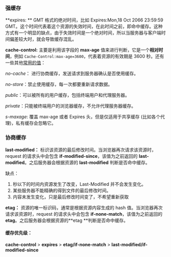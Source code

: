### 强缓存

**expires: ** GMT 格式的绝对时间，比如 Expires:Mon,18 Oct 2066 23:59:59 GMT。这个时间代表着这个资源的失效时间，在此时间之前，即命中缓存。这种方式有一个明显的缺点，由于失效时间是一个绝对时间，所以当服务器与客户端时间偏差较大时，就会导致缓存混乱。

**cache-control:** 主要是利用该字段的 **max-age** 值来进行判断，它是一个**相对时间**，例如 `Cache-Control:max-age=3600`，代表着资源的有效期是 3600 秒。还有一些其他[常用的值](https://developer.mozilla.org/zh-CN/docs/Web/HTTP/Headers/Cache-Control)：

_no-cache_： 进行协商缓存，发送请求到服务器确认是否使用缓存。

_no-store_：禁止使用缓存，每一次都要重新请求数据。

_public_：可以被所有的用户缓存，包括终端用户和代理服务器。

_private_：只能被终端用户的浏览器缓存，不允许代理服务器缓存。

_s-maxage_: 覆盖 max-age 或者 Expires 头，但是仅适用于共享缓存 (比如各个代理)，私有缓存会忽略它。

### 协商缓存

**last-modified：** 标识该资源的最后修改时间。当浏览器再次请求该资源时，request 的请求头中会包含 **if-modified-since**，该值为之前返回的 **last-modified**。之后服务器会根据资源的 **last-modified** 判断是否命中缓存。

缺点：

1. 秒以下的时间内资源发生了改变，Last-Modified 并不会发生变化。
2. 某些服务器不能精确的得到文件的最后修改时间。
3. 内容未发生变化，只是最后修改时间变了，不希望重新获取

**etag：** 资源的唯一标识码，通常是根据资源内容生成的 hash 值。当浏览器再次请求该资源时，request 的请求头中会包含 **if-none-match**，该值为之前返回的 **etag**。之后服务器会根据资源的**etag **判断是否命中缓存。

#### 缓存优先级：

**cache-control** > **expires** > **etag/if-none-match** > **last-modified/if-modified-since**
